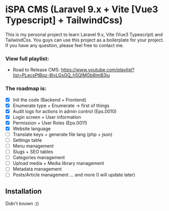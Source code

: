 # iSPA CMS (Laravel 9.x + Vite [Vue3 Typescript] + TailwindCss)

This is my personal project to learn Laravel 9.x, Vite (Vue3 Typescript) and TailwindCss.
You guys can use this project as a boilerplate for your project.
If you have any question, please feel free to contact me.

### View full playlist:
- Road to Release CMS: https://www.youtube.com/playlist?list=PLecsPtBqz-8IvLGsGQ_h5QIMGb8lmB3ju

### The roadmap is:
- [x] Init the code (Backend + Frontend)
- [x] Enumerate type + Enumerate -> first of things
- [x] Audit logs for actions in admin control (Eps.0010)
- [x] Login screen + User information
- [x] Permission + User Roles (Eps.0011)
- [x] Website language
- [ ] Translate keys + generate file lang (php + json)
- [ ] Settings table
- [ ] Menu management
- [ ] Slugs + SEO tables
- [ ] Categories management
- [ ] Upload media + Media library management
- [ ] Metadata management
- [ ] Posts/Article management
... and more (I will update later)

## Installation
Didn't known :))
